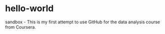 # hello-world
sandbox - This is my first attempt to use GitHub for the data analysis course from Coursera.
